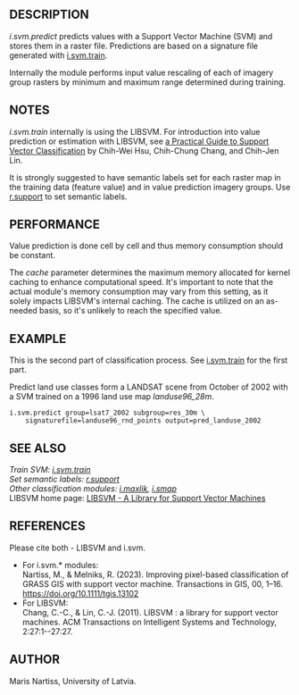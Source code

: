 ## DESCRIPTION

*i.svm.predict* predicts values with a Support Vector Machine (SVM) and
stores them in a raster file. Predictions are based on a signature file
generated with [i.svm.train](i.svm.train.md).

Internally the module performs input value rescaling of each of imagery
group rasters by minimum and maximum range determined during training.

## NOTES

*i.svm.train* internally is using the LIBSVM. For introduction into
value prediction or estimation with LIBSVM, see [a Practical Guide to
Support Vector
Classification](https://www.csie.ntu.edu.tw/~cjlin/papers/guide/guide.pdf)
by Chih-Wei Hsu, Chih-Chung Chang, and Chih-Jen Lin.

It is strongly suggested to have semantic labels set for each raster map
in the training data (feature value) and in value prediction imagery
groups. Use [r.support](r.support.md) to set semantic labels.

## PERFORMANCE

Value prediction is done cell by cell and thus memory consumption should
be constant.

The *cache* parameter determines the maximum memory allocated for kernel
caching to enhance computational speed. It's important to note that the
actual module's memory consumption may vary from this setting, as it
solely impacts LIBSVM's internal caching. The cache is utilized on an
as-needed basis, so it's unlikely to reach the specified value.

## EXAMPLE

This is the second part of classification process. See
[i.svm.train](i.svm.train.md) for the first part.

Predict land use classes form a LANDSAT scene from October of 2002 with
a SVM trained on a 1996 land use map *landuse96_28m*.

```shell
i.svm.predict group=lsat7_2002 subgroup=res_30m \
    signaturefile=landuse96_rnd_points output=pred_landuse_2002
```

## SEE ALSO

*Train SVM: [i.svm.train](i.svm.train.md)  
Set semantic labels: [r.support](r.support.md)  
Other classification modules: [i.maxlik](i.maxlik.md),
[i.smap](i.smap.md)*  
LIBSVM home page: [LIBSVM - A Library for Support Vector
Machines](https://www.csie.ntu.edu.tw/~cjlin/libsvm/)

## REFERENCES

Please cite both - LIBSVM and i.svm.

- For i.svm.\* modules:  
  Nartiss, M., & Melniks, R. (2023). Improving pixel-­based
  classification of GRASS GIS with support vector machine. Transactions
  in GIS, 00, 1–16. https://doi.org/10.1111/tgis.13102
- For LIBSVM:  
  Chang, C.-C., & Lin, C.-J. (2011). LIBSVM : a library for support
  vector machines. ACM Transactions on Intelligent Systems and
  Technology, 2:27:1--27:27.

## AUTHOR

Maris Nartiss, University of Latvia.

